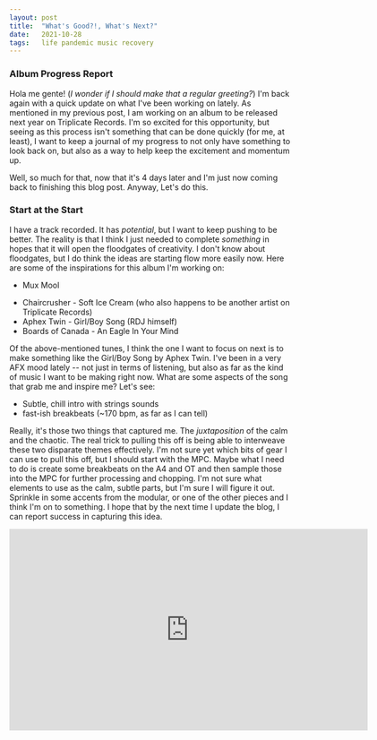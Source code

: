 ```yaml
---
layout: post
title:  "What's Good?!, What's Next?"
date:   2021-10-28
tags:   life pandemic music recovery
---
```


### Album Progress Report

Hola me gente! (_I wonder if I should make that a regular greeting?_) I'm back again with a quick update on what I've been working on lately. As mentioned in my previous post, I am working on an album to be released next year on Triplicate Records. I'm so excited for this opportunity, but seeing as this process isn't something that can be done quickly (for me, at least), I want to keep a journal of my progress to not only have something to look back on, but also as a way to help keep the excitement and momentum up.

Well, so much for that, now that it's 4 days later and I'm just now coming back to finishing this blog post. Anyway, Let's do this.

### Start at the Start

I have a track recorded. It has _potential_, but I want to keep pushing to be better. The reality is that I think I just needed to complete _something_ in hopes that it will open the floodgates of creativity. I don't know about floodgates, but I do think the ideas are starting flow more easily now. Here are some of the inspirations for this album I'm working on:
* Mux Mool
- Chaircrusher - Soft Ice Cream (who also happens to be another artist on Triplicate Records)
- Aphex Twin - Girl/Boy Song (RDJ himself)
- Boards of Canada - An Eagle In Your Mind

Of the above-mentioned tunes, I think the one I want to focus on next is to make something like the Girl/Boy Song by Aphex Twin. I've been in a very AFX mood lately -- not just in terms of listening, but also as far as the kind of music I want to be making right now. What are some aspects of the song that grab me and inspire me? Let's see:
- Subtle, chill intro with strings sounds
- fast-ish breakbeats (~170 bpm, as far as I can tell)

Really, it's those two things that captured me. The _juxtaposition_ of the calm and the chaotic. The real trick to pulling this off is being able to interweave these two disparate themes effectively. I'm not sure yet which bits of gear I can use to pull this off, but I should start with the MPC. Maybe what I need to do is create some breakbeats on the A4 and OT and then sample those into the MPC for further processing and chopping. I'm not sure what elements to use as the calm, subtle parts, but I'm sure I will figure it out. Sprinkle in some accents from the modular, or one of the other pieces and I think I'm on to something. I hope that by the next time I update the blog, I can report success in capturing this idea.

<iframe width="640" height="360" src="https://www.youtube.com/embed/__1fVeoMkoE" frameborder="0" allowfullscreen></iframe>
